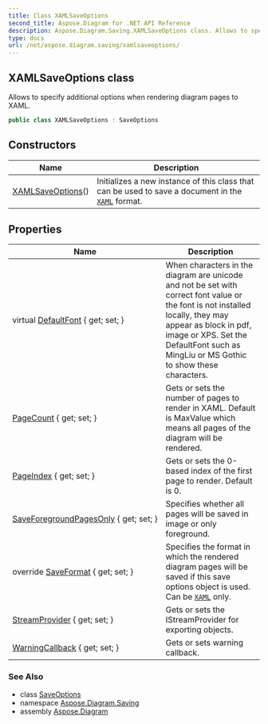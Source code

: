 ```yaml
---
title: Class XAMLSaveOptions
second_title: Aspose.Diagram for .NET API Reference
description: Aspose.Diagram.Saving.XAMLSaveOptions class. Allows to specify additional options when rendering diagram pages to XAML
type: docs
url: /net/aspose.diagram.saving/xamlsaveoptions/
---
```

## XAMLSaveOptions class

Allows to specify additional options when rendering diagram pages to XAML.

```csharp
public class XAMLSaveOptions : SaveOptions
```

## Constructors

| Name | Description |
| --- | --- |
| [XAMLSaveOptions](xamlsaveoptions/)() | Initializes a new instance of this class that can be used to save a document in the [`XAML`](../../aspose.diagram/savefileformat/) format. |

## Properties

| Name | Description |
| --- | --- |
| virtual [DefaultFont](../../aspose.diagram.saving/saveoptions/defaultfont/) { get; set; } | When characters in the diagram are unicode and not be set with correct font value or the font is not installed locally, they may appear as block in pdf, image or XPS. Set the DefaultFont such as MingLiu or MS Gothic to show these characters. |
| [PageCount](../../aspose.diagram.saving/xamlsaveoptions/pagecount/) { get; set; } | Gets or sets the number of pages to render in XAML. Default is MaxValue which means all pages of the diagram will be rendered. |
| [PageIndex](../../aspose.diagram.saving/xamlsaveoptions/pageindex/) { get; set; } | Gets or sets the 0-based index of the first page to render. Default is 0. |
| [SaveForegroundPagesOnly](../../aspose.diagram.saving/xamlsaveoptions/saveforegroundpagesonly/) { get; set; } | Specifies whether all pages will be saved in image or only foreground. |
| override [SaveFormat](../../aspose.diagram.saving/xamlsaveoptions/saveformat/) { get; set; } | Specifies the format in which the rendered diagram pages will be saved if this save options object is used. Can be [`XAML`](../../aspose.diagram/savefileformat/) only. |
| [StreamProvider](../../aspose.diagram.saving/xamlsaveoptions/streamprovider/) { get; set; } | Gets or sets the IStreamProvider for exporting objects. |
| [WarningCallback](../../aspose.diagram.saving/saveoptions/warningcallback/) { get; set; } | Gets or sets warning callback. |

### See Also

* class [SaveOptions](../saveoptions/)
* namespace [Aspose.Diagram.Saving](../../aspose.diagram.saving/)
* assembly [Aspose.Diagram](../../)


